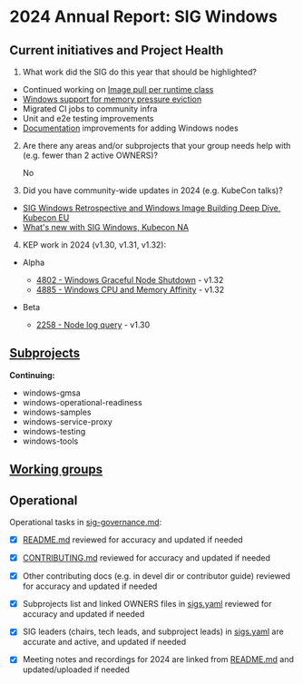 # 2024 Annual Report: SIG Windows

## Current initiatives and Project Health

1. What work did the SIG do this year that should be highlighted?

  - Continued working on [Image pull per runtime class](https://github.com/kubernetes/enhancements/issues/4216)
  - [Windows support for memory pressure eviction](https://github.com/kubernetes/kubernetes/pull/122922)
  - Migrated CI jobs to community infra
  - Unit and e2e testing improvements
  - [Documentation](https://kubernetes.io/docs/tasks/administer-cluster/kubeadm/adding-windows-nodes/) improvements for adding Windows nodes

2. Are there any areas and/or subprojects that your group needs help with (e.g. fewer than 2 active OWNERS)?

   No

3. Did you have community-wide updates in 2024 (e.g. KubeCon talks)?

  - [SIG Windows Retrospective and Windows Image Building Deep Dive, Kubecon EU](https://sched.co/1YhiZ)
  - [What's new with SIG Windows, Kubecon NA](https://sched.co/1hoxQ)

4. KEP work in 2024 (v1.30, v1.31, v1.32):

  - Alpha
    - [4802 - Windows Graceful Node Shutdown](https://github.com/kubernetes/enhancements/tree/master/keps/sig-windows/4802-windows-node-shutdown) - v1.32
    - [4885 - Windows CPU and Memory Affinity](https://github.com/kubernetes/enhancements/tree/master/keps/sig-windows/4885-windows-cpu-and-memory-affinity) - v1.32

  - Beta
    - [2258 - Node log query](https://github.com/kubernetes/enhancements/tree/master/keps/sig-windows/2258-node-log-query) - v1.30

## [Subprojects](https://git.k8s.io/community/sig-windows#subprojects)


**Continuing:**
  - windows-gmsa
  - windows-operational-readiness
  - windows-samples
  - windows-service-proxy
  - windows-testing
  - windows-tools

## [Working groups](https://git.k8s.io/community/sig-windows#working-groups)


## Operational

Operational tasks in [sig-governance.md]:
- [x] [README.md] reviewed for accuracy and updated if needed
- [x] [CONTRIBUTING.md] reviewed for accuracy and updated if needed
- [x] Other contributing docs (e.g. in devel dir or contributor guide) reviewed for accuracy and updated if needed
- [x] Subprojects list and linked OWNERS files in [sigs.yaml] reviewed for accuracy and updated if needed
- [x] SIG leaders (chairs, tech leads, and subproject leads) in [sigs.yaml] are accurate and active, and updated if needed
- [x] Meeting notes and recordings for 2024 are linked from [README.md] and updated/uploaded if needed


[CONTRIBUTING.md]: https://git.k8s.io/community/sig-windows/CONTRIBUTING.md
[sig-governance.md]: https://git.k8s.io/community/committee-steering/governance/sig-governance.md
[README.md]: https://git.k8s.io/community/sig-windows/README.md
[sigs.yaml]: https://git.k8s.io/community/sigs.yaml
[devel]: https://git.k8s.io/community/contributors/devel/README.md
